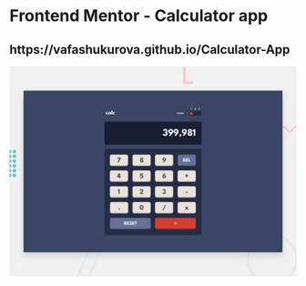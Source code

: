 # Frontend Mentor - Calculator app

<h2>https://vafashukurova.github.io/Calculator-App</h2>

![Design preview for the Calculator app coding challenge](./design/desktop-preview.jpg)
